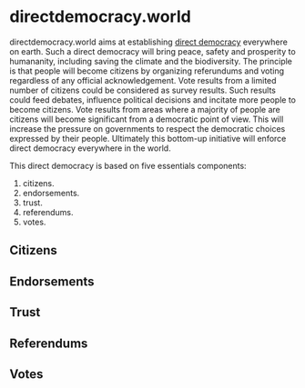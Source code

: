 # directdemocracy.world

directdemocracy.world aims at establishing [direct democracy](https://en.wikipedia.org/wiki/Direct_democracy) everywhere on earth.
Such a direct democracy will bring peace, safety and prosperity to humananity, including saving the climate and the biodiversity.
The principle is that people will become citizens by organizing referundums and voting regardless of any official acknowledgement.
Vote results from a limited number of citizens could be considered as survey results.
Such results could feed debates, influence political decisions and incitate more people to become citizens.
Vote results from areas where a majority of people are citizens will become significant from a democratic point of view.
This will increase the pressure on governments to respect the democratic choices expressed by their people.
Ultimately this bottom-up initiative will enforce direct democracy everywhere in the world.

This direct democracy is based on five essentials components:

1. citizens.
2. endorsements.
3. trust.
4. referendums.
5. votes.

## Citizens

## Endorsements

## Trust

## Referendums

## Votes
